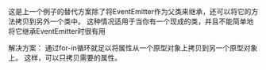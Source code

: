 这是上一个例子的替代方案除了将EventEmitter作为父类来继承，还可以将它的方法拷贝到另外一个类中。
这种情况适用于当你有一个现成的类，并且不能简单地将它继承EventEmitter时很有用

解决方案：
通过for-in循环就足以将属性从一个原型对象上拷贝到另一个原型对象上。 这样，可以只拷贝需要的属性。


